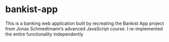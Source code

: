 # bankist-app
This is a banking web application built by recreating the Bankist App project from Jonas Schmedtmann’s advanced JavaScript course. I re-implemented the entire functionality independently
